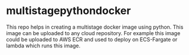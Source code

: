 # multistagepythondocker
This repo helps in creating a multistage docker image using python.
This image can be uploaded to any cloud repository.
For example this image could be uploaded to AWS ECR and used to deploy on ECS-Fargate or lambda which runs this image.
